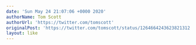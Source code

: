 ```yaml
---
date: 'Sun May 24 21:07:06 +0000 2020'
authorName: Tom Scott
authorUrl: 'https://twitter.com/tomscott'
originalPost: 'https://twitter.com/tomscott/status/1264664243623821312'
layout: like
---
```

